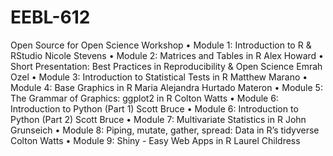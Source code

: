 # EEBL-612
Open Source for Open Science Workshop
•	Module 1: Introduction to R & RStudio Nicole Stevens
•	Module 2: Matrices and Tables in R Alex Howard 
•	Short Presentation: Best Practices in Reproducibility & Open Science Emrah Ozel 
•	Module 3: Introduction to Statistical Tests in R Matthew Marano 
•	Module 4: Base Graphics in R Maria Alejandra Hurtado Materon 
•	Module 5: The Grammar of Graphics: ggplot2 in R Colton Watts 
•	Module 6: Introduction to Python (Part 1) Scott Bruce
•	Module 6: Introduction to Python (Part 2) Scott Bruce
•	Module 7: Multivariate Statistics in R John Grunseich
•	Module 8: Piping, mutate, gather, spread: Data in R’s tidyverse Colton Watts 
•	Module 9: Shiny - Easy Web Apps in R Laurel Childress
